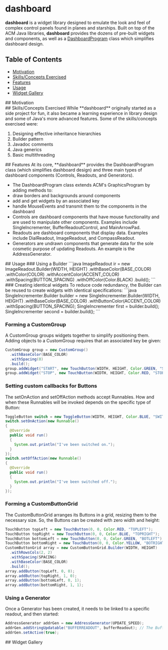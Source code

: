 # dashboard
**dashboard** is a widget library designed to emulate the look and feel of complex control panels found in planes and starships. Built on top of the ACM Java libraries, **dashboard** provides the dozens of pre-built widgets and components, as well as a [DashboardProgram](dashboard/program/DashboardProgram.java) class which simplifies dashboard design.

## Table of Contents
- [Motivation](#id-motivation)
- [Skills/Concepts Exercised](#id-skills)
- [Features](#id-features)
- [Usage](#id-usage)
- [Widget Gallery](#id-widgets)

<div id='id-motivation'/>
## Motivation

<div id='id-skills'/>
## Skills/Concepts Exercised
While **dashboard** originally started as a side project for fun, it also became a learning experience in library design and some of Java's more advanced features. Some of the skills/concepts exercised were:

1. Designing effective inheritance hierarchies
2. Builder pattern
3. Javadoc comments
4. Java generics
5. Basic multithreading

<div id='id-features'/>
## Features
At its core, **dashboard** provides the DashboardProgram class (which simplifies dashboard design) and three main types of dashboard components (Controls, Readouts, and Generators).

* The DashboardProgram class extends ACM's GraphicsProgram by adding methods to:
 * draw borders and backgrounds around components
 * add and get widgets by an associated key
 * handle MouseEvents and transmit them to the components in the dashboard
* Controls are dashboard components that have mouse functionality and are used to manipulate other components. Examples include SingleIncrementer, BufferReadoutControl, and MainArrowPad.
* Readouts are dashboard components that display data. Examples include DialReadout, ImageReadout, and CompassReadout.
* Generators are undrawn components that generate data for the sole cosmetic purpose of updating Readouts. An example is the AddressGenerator.

<div id='id-usage'/>
## Usage
### Using a Builder
```java
ImageReadout ir = new ImageReadout.Builder(WIDTH, HEIGHT)
	.withBaseColor(BASE_COLOR)
	.withColor(COLOR)
	.withAccentColor(ACCENT_COLOR)
	.withSpacing(BUTTON_SPACING)
	.withOffColor(Color.BLACK)
	.build();
```
### Creating identical widgets
To reduce code redundancy, the Builder can be reused to create widgets with identical specifications:
```java
SingleIncrementer.Builder builder = new SingleIncrementer.Builder(WIDTH, HEIGHT)
	.withBaseColor(BASE_COLOR)
	.withButtonColor(ACCENT_COLOR)
	.withSpacing(BUTTON_SPACING);
SingleIncrementer first = builder.build();
SingleIncrementer second = builder.build();
```

### Forming a CustomGroup
A CustomGroup groups widgets together to simplify positioning them. Adding objects to a CustomGroup requires that an associated key be given:
```java
CustomGroup group = new CustomGroup()
  .withBaseColor(BASE_COLOR)
  .withSpacing(0)
  .build();
group.addWidget("START", new TouchButton(WIDTH, HEIGHT, Color.GREEN, "START"), 0, 0);
group.addWidget("STOP", new TouchButton(WIDTH, HEIGHT, Color.RED, "STOP"), 0, HEIGHT);
```

### Setting custom callbacks for Buttons
The setOnAction and setOffAction methods accept Runnables. How and when these Runnables will be invoked depends on the specific type of Button:
```java
ToggleButton switch = new ToggleButton(WIDTH, HEIGHT, Color.BLUE, "SWITCH");
switch.setOnAction(new Runnable()
{
  @Override
  public void run()
  {
    System.out.println("I've been switched on.");
  }
});
switch.setOffAction(new Runnable()
{
  @Override
  public void run()
  {
    System.out.println("I've been switched off.");
  }
});
```

### Forming a CustomButtonGrid
The CustomButtonGrid arranges its Buttons in a grid, resizing them to the necessary size. So, the Buttons can be created with zero width and height:
```java
TouchButton topLeft = new TouchButton(0, 0, Color.RED, "TOPLEFT");
TouchButton topRight = new TouchButton(0, 0, Color.BLUE, "TOPRIGHT");
TouchButton bottomLeft = new TouchButton(0, 0, Color.GREEN, "BOTLEFT");
TouchButton bottomRight = new TouchButton(0, 0, Color.YELLOW, "BOTRIGHT");
CustomButtonGrid array = new CustomButtonGrid.Builder(WIDTH, HEIGHT)
  .withRowsCols(2, 2)
  .withSpacing(SPACING)
  .withBaseColor(BASE_COLOR)
  .build();
array.addButton(topLeft, 0, 0);
array.addButton(topRight, 1, 0);
array.addButton(bottomLeft, 0, 1);
array.addButton(bottomRight, 1, 1);
```

### Using a Generator
Once a Generator has been created, it needs to be linked to a specific readout, and then started:
```java
AddressGenerator addrGen = new AddressGenerator(UPDATE_SPEED);
addrGen.addStringUpdatable("BUFFERREADOUT", bufferReadout); // The BufferReadout class implements StringUpdatable
addrGen.setActive(true);
```

<div id='id-widgets'/>
## Widget Gallery

